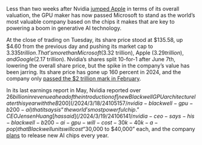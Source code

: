 Less than two weeks after Nvidia [jumped Apple](/2024/6/5/24172363/nvidia-apple-market-cap-valuation-trillion-ai) in terms of its overall valuation, the GPU maker has now passed Microsoft to stand as the world’s most valuable company based on the chips it makes that are key to powering a boom in generative AI technology.

At the close of trading on Tuesday, its share price stood at $135.58, up $4.60 from the previous day and pushing its market cap to $3.335 trillion. That’s more than Microsoft ($3.32 trillion), Apple ($3.29 trillion), and Google ($2.17 trillion). Nvidia’s shares split 10-for-1 after June 7th, lowering the overall share price, but the spike in the company’s value has been jarring. Its share price has gone up 160 percent in 2024, and the company only [passed the $2 trillion mark in February](/2024/2/23/24080975/nvidia-ai-chips-h100-h200-market-capitalization).

In its last earnings report in May, Nvidia reported over $26 billion in revenue ahead of the introduction of [new Blackwell GPU architecture later this year with the B200](/2024/3/18/24105157/nvidia-blackwell-gpu-b200-ai) that it says is “the world’s most powerful chip.” CEO Jensen Huang [has said](/2024/3/19/24106141/nvidia-ceo-says-his-blackwell-b200-ai-gpu-will-cost-30k-40k-a-pop) that Blackwell units will cost “$30,000 to $40,000” each, and the company [plans](/2024/5/22/24162860/nvidia-ai-chip-every-year-blackwell-rubin) to release new AI chips every year.
